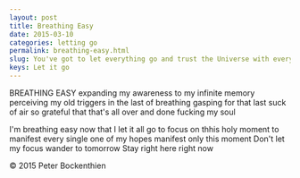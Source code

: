 ```yaml
---
layout: post
title: Breathing Easy
date: 2015-03-10
categories: letting go
permalink: breathing-easy.html
slug: You've got to let everything go and trust the Universe with every aspect of your life.
keys: Let it go
---
```

BREATHING EASY
expanding my awareness
to my infinite memory
perceiving my old triggers
in the last of breathing
		gasping
				for that last suck of air
		so grateful that that's
		all over and done fucking my soul

I'm breathing easy
		now that I let it all go
		to focus on thhis holy moment
			to manifest every single one of my hopes
			manifest only this moment
			Don't let my focus wander to tomorrow
			Stay right here right now

&copy; 2015 Peter Bockenthien